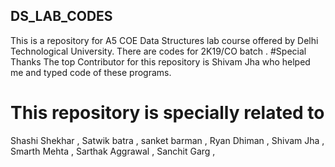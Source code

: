 ## DS_LAB_CODES
This is a repository for A5 COE Data Structures lab course offered by Delhi Technological University. 
There are codes for 2K19/CO batch .
#Special Thanks The top Contributor for this repository is Shivam Jha who helped me and typed code of these programs.
# This repository is specially related to
Shashi Shekhar ,
Satwik batra ,
sanket barman ,
Ryan Dhiman ,
Shivam Jha ,
Smarth Mehta ,
Sarthak Aggrawal ,
Sanchit Garg ,
